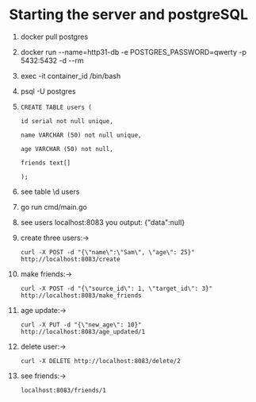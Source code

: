 # Starting the server and postgreSQL

1) docker pull postgres
2) docker run --name=http31-db -e POSTGRES_PASSWORD=qwerty -p 5432:5432 -d --rm

3) exec -it container_id /bin/bash
4) psql -U postgres

5) 
       CREATE TABLE users (

       id serial not null unique,

       name VARCHAR (50) not null unique,

       age VARCHAR (50) not null,

       friends text[]

       );

6) see table
   \d users

7) go run cmd/main.go

8) see users
   localhost:8083
   you output: {"data":null}

9) create three users:->

       curl -X POST -d "{\"name\":\"Sam\", \"age\": 25}" http://localhost:8083/create

10) make friends:->

        curl -X POST -d "{\"source_id\": 1, \"target_id\": 3}" http://localhost:8083/make_friends

11) age update:->

        curl -X PUT -d "{\"new_age\": 10}" http://localhost:8083/age_updated/1

12) delete user:->

        curl -X DELETE http://localhost:8083/delete/2
13) see friends:->

        localhost:8083/friends/1

